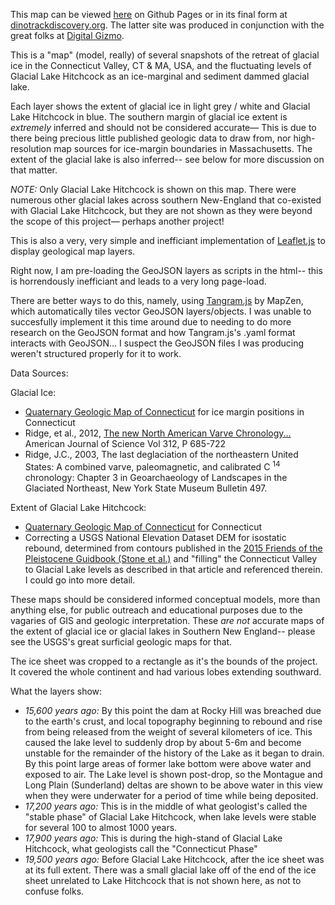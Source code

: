This map can be viewed <a href="https://geojoek.github.io/PVMA_Map_Lake_Hitchcock/">here</a> on Github Pages or in its final form at <a href="https://www.dinotracksdiscovery.org/map/detail/">dinotrackdiscovery.org</a>. The latter site was produced in conjunction with the great folks at <a href="http://www.digitalgizmo.com">Digital Gizmo</a>.

This is a "map" (model, really) of several snapshots of the retreat of glacial ice in the Connecticut Valley, CT & MA, USA, and the fluctuating levels of Glacial Lake Hitchcock as an ice-marginal and sediment dammed glacial lake.

Each layer shows the extent of glacial ice in light grey / white and Glacial Lake Hitchcock in blue. The southern margin of glacial ice extent is <em>*extremely*</em> inferred and should not be considered accurate— This is due to there being precious little published geologic data to draw from, nor high-resolution map sources for ice-margin boundaries in Massachusetts.  The extent of the glacial lake is also inferred-- see below for more discussion on that matter.

<em>NOTE:</em> Only Glacial Lake Hitchcock is shown on this map. There were numerous other glacial lakes across southern New-England that co-existed with Glacial Lake Hitchcock, but they are not shown as they were beyond the scope of this project— perhaps another project!

This is also a very, very simple and inefficiant implementation of <a href = "http://leafletjs.com">Leaflet.js</a> to display geological map layers.

Right now, I am pre-loading the GeoJSON layers as scripts in the html-- this is horrendously inefficiant and leads to a very long page-load.

There are better ways to do this, namely, using <a href="https://mapzen.com/products/tangram/">Tangram.js</a> by MapZen, which automatically tiles vector GeoJSON layers/objects.  I was unable to succesfully implement it this time around due to needing to do more research on the GeoJSON format and how Tangram.js's .yaml format interacts with GeoJSON... I suspect the GeoJSON files I was producing weren't structured properly for it to work.

Data Sources:

Glacial Ice: 

 - <a href="https://pubs.usgs.gov/sim/2005/2784/">Quaternary Geologic Map of Connecticut</a> for ice margin positions in Connecticut
 - Ridge, et al., 2012, <a href="http://www.ajsonline.org/content/312/7/685.abstract">The new North American Varve Chronology...</a> American Journal of Science Vol 312, P 685-722
 - Ridge, J.C., 2003, The last deglaciation of the northeastern United States: A combined varve, paleomagnetic, and calibrated C <sup>14</sup> chronology: Chapter 3 in </em>Geoarchaeology of Landscapes in the Glaciated Northeast</em>, New York State Museum Bulletin 497.
 
Extent of Glacial Lake Hitchcock:
  - <a href="https://pubs.usgs.gov/sim/2005/2784/">Quaternary Geologic Map of Connecticut</a> for Connecticut
  - Correcting a USGS National Elevation Dataset DEM for isostatic rebound, determined from contours published in the <a href="http://www2.newpaltz.edu/fop/pdf/FOP2015Guide.pdf">2015 Friends of the Pleistocene Guidbook (Stone et al.)</a> and "filling" the Connecticut Valley to Glacial Lake levels as described in that article and referenced therein.  I could go into more detail.
  
These maps should be considered informed conceptual models, more than anything else, for public outreach and educational purposes due to the vagaries of GIS and geologic interpretation. These *are not* accurate maps of the extent of glacial ice or glacial lakes in Southern New England-- please see the USGS's great surficial geologic maps for that.

The ice sheet was cropped to a rectangle as it's the bounds of the project.  It covered the whole continent and had various lobes extending southward.

What the layers show:
<ul>
<li><em>15,600 years ago: </em> By this point the dam at Rocky Hill was breached due to the earth's crust, and local topography beginning to rebound and rise from being released from the weight of several kilometers of ice.  This caused the lake level to suddenly drop by about 5-6m and become unstable for the remainder of the history of the Lake as it began to drain. By this point large areas of former lake bottom were above water and exposed to air.  The Lake level is shown post-drop, so the Montague and Long Plain (Sunderland) deltas are shown to be above water in this view when they were underwater for a period of time while being deposited.</li>
<li><em>17,200 years ago:</em> This is in the middle of what geologist's called the "stable phase" of Glacial Lake Hitchcock, when lake levels were stable for several 100 to almost 1000 years.</li>
<li><em>17,900 years ago:</em> This is during the high-stand of Glacial Lake Hitchcock, what geologists call the "Connecticut Phase"</li>
<li><em>19,500 years ago:</em> Before Glacial Lake Hitchcock, after the ice sheet was at its full extent.  There was a small glacial lake off of the end of the ice sheet unrelated to Lake Hitchcock that is not shown here, as not to confuse folks. </li>
